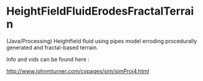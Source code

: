 # HeightFieldFluidErodesFractalTerrain
(Java/Processing) Heightfield fluid using pipes model erroding procedurally generated and fractal-based terrain.


Info and vids can be found here : 

http://www.johnmturner.com/cvpages/sim/simProj4.html
